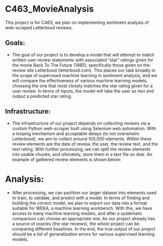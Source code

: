 # C463_MovieAnalysis
This project is for C463, we plan on implementing sentiment analysis of web-scraped Letterboxd reviews.

## Goals:
- The goal of our project is to develop a model that will attempt to match written user review statements with associated “star” ratings given for the movie Back To The Future (1985), specifically those given on the review site Letterboxd (letterboxd.com). This places our task broadly in the scope of supervised machine learning in sentiment analysis, and we will compare the effectiveness of various machine learning models, choosing the one that most closely matches the star rating given for a user review. In terms of inputs, the model will take the user as text and output a predicted star rating. 

## Infrastructure:
- The infrastructure of our project depends on collecting reviews via a custom Python web-scraper built using Selenium web automation. With a looping mechanism and acceptable delays (to not overwhelm Letterboxd), we aim to collect around 100,000 elements. Within these review elements are the date of review, the user, the review text, and the text rating. With further processing, we can split the review elements into usable chunks, and ultimately, store them in a text file on disk. An example of gathered review elements is shown below:

# Analysis:
- After processing, we can partition our larger dataset into elements used to train, to validate, and predict with a model. In terms of finding and building the correct model, we plan to export our data into a format suitable for WEKA, a machine learning workbench. With this, we have access to many machine learning models, and after a systematic comparison can choose an appropriate one. As our project already has a source of oracles (the star reviews), the whole project can be comparing different baselines. In the end, the true output of our project should be a list of generalization errors for various supervised learning models.
